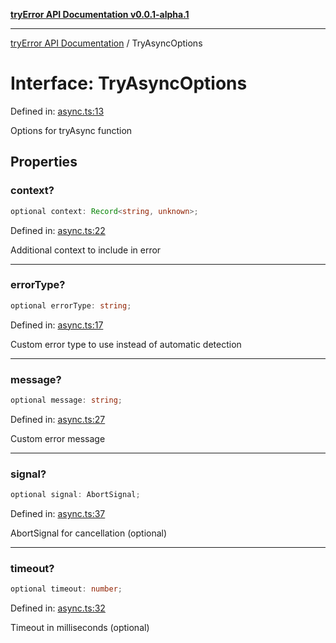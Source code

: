[**tryError API Documentation v0.0.1-alpha.1**](../index.md)

***

[tryError API Documentation](../index.md) / TryAsyncOptions

# Interface: TryAsyncOptions

Defined in: [async.ts:13](https://github.com/oconnorjohnson/tryError/blob/e3ae0308069a4fba073f4543d527ad76373db795/src/async.ts#L13)

Options for tryAsync function

## Properties

### context?

```ts
optional context: Record<string, unknown>;
```

Defined in: [async.ts:22](https://github.com/oconnorjohnson/tryError/blob/e3ae0308069a4fba073f4543d527ad76373db795/src/async.ts#L22)

Additional context to include in error

***

### errorType?

```ts
optional errorType: string;
```

Defined in: [async.ts:17](https://github.com/oconnorjohnson/tryError/blob/e3ae0308069a4fba073f4543d527ad76373db795/src/async.ts#L17)

Custom error type to use instead of automatic detection

***

### message?

```ts
optional message: string;
```

Defined in: [async.ts:27](https://github.com/oconnorjohnson/tryError/blob/e3ae0308069a4fba073f4543d527ad76373db795/src/async.ts#L27)

Custom error message

***

### signal?

```ts
optional signal: AbortSignal;
```

Defined in: [async.ts:37](https://github.com/oconnorjohnson/tryError/blob/e3ae0308069a4fba073f4543d527ad76373db795/src/async.ts#L37)

AbortSignal for cancellation (optional)

***

### timeout?

```ts
optional timeout: number;
```

Defined in: [async.ts:32](https://github.com/oconnorjohnson/tryError/blob/e3ae0308069a4fba073f4543d527ad76373db795/src/async.ts#L32)

Timeout in milliseconds (optional)
